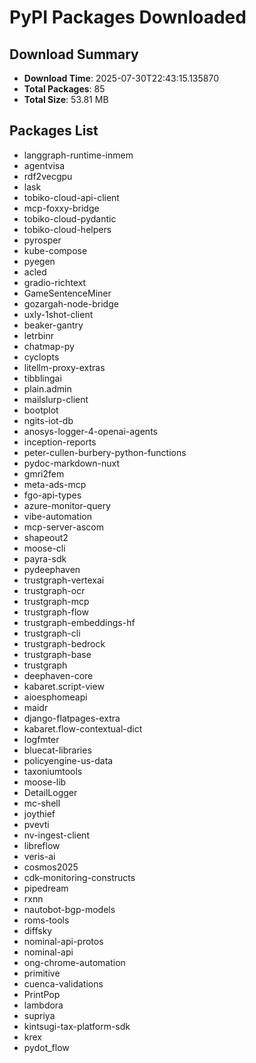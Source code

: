 # PyPI Packages Downloaded

## Download Summary
- **Download Time**: 2025-07-30T22:43:15.135870
- **Total Packages**: 85
- **Total Size**: 53.81 MB

## Packages List
- langgraph-runtime-inmem
- agentvisa
- rdf2vecgpu
- lask
- tobiko-cloud-api-client
- mcp-foxxy-bridge
- tobiko-cloud-pydantic
- tobiko-cloud-helpers
- pyrosper
- kube-compose
- pyegen
- acled
- gradio-richtext
- GameSentenceMiner
- gozargah-node-bridge
- uxly-1shot-client
- beaker-gantry
- letrbinr
- chatmap-py
- cyclopts
- litellm-proxy-extras
- tibblingai
- plain.admin
- mailslurp-client
- bootplot
- ngits-iot-db
- anosys-logger-4-openai-agents
- inception-reports
- peter-cullen-burbery-python-functions
- pydoc-markdown-nuxt
- gmri2fem
- meta-ads-mcp
- fgo-api-types
- azure-monitor-query
- vibe-automation
- mcp-server-ascom
- shapeout2
- moose-cli
- payra-sdk
- pydeephaven
- trustgraph-vertexai
- trustgraph-ocr
- trustgraph-mcp
- trustgraph-flow
- trustgraph-embeddings-hf
- trustgraph-cli
- trustgraph-bedrock
- trustgraph-base
- trustgraph
- deephaven-core
- kabaret.script-view
- aioesphomeapi
- maidr
- django-flatpages-extra
- kabaret.flow-contextual-dict
- logfmter
- bluecat-libraries
- policyengine-us-data
- taxoniumtools
- moose-lib
- DetailLogger
- mc-shell
- joythief
- pvevti
- nv-ingest-client
- libreflow
- veris-ai
- cosmos2025
- cdk-monitoring-constructs
- pipedream
- rxnn
- nautobot-bgp-models
- roms-tools
- diffsky
- nominal-api-protos
- nominal-api
- ong-chrome-automation
- primitive
- cuenca-validations
- PrintPop
- lambdora
- supriya
- kintsugi-tax-platform-sdk
- krex
- pydot_flow
